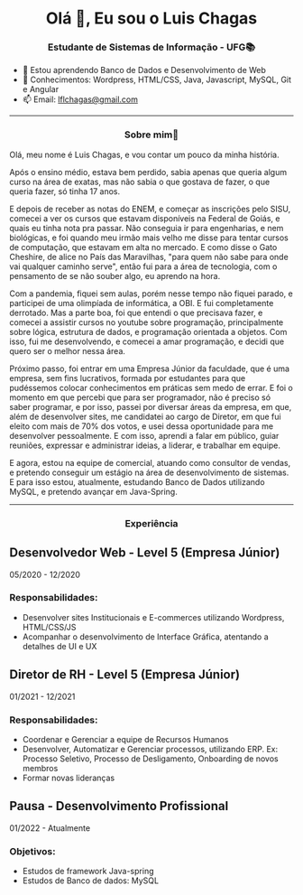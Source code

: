 <h1 align="center">Olá 👋, Eu sou o Luis Chagas</h1>

<h3 align="center">Estudante de Sistemas de Informação - UFG📚</h3>

- 🌱 Estou aprendendo Banco de Dados e Desenvolvimento de Web
- 💬 Conhecimentos: Wordpress, HTML/CSS, Java, Javascript, MySQL, Git e Angular
- 📫 Email: lflchagas@gmail.com

---

<h3 align="center">Sobre mim📝</h3>

Olá, meu nome é Luis Chagas, e vou contar um pouco da minha história.

Após o ensino médio, estava bem perdido, sabia apenas que queria algum curso na área de exatas, mas não sabia o que gostava de fazer, o que queria fazer, só tinha 17 anos.

E depois de receber as notas do ENEM, e começar as inscrições pelo SISU, comecei a ver os cursos que estavam disponíveis na Federal de Goiás, e quais eu tinha nota pra passar. Não conseguia ir para engenharias, e nem biológicas, e foi quando meu irmão mais velho me disse para tentar cursos de computação, que estavam em alta no mercado. E como disse o Gato Cheshire, de alice no País das Maravilhas, "para quem não sabe para onde vai qualquer caminho serve", então fui para a área de tecnologia, com o pensamento de se não souber algo, eu aprendo na hora.

Com a pandemia, fiquei sem aulas, porém nesse tempo não fiquei parado, e participei de uma olimpíada de informática, a OBI. E fui completamente derrotado. Mas a parte boa, foi que entendi o que precisava fazer, e comecei a assistir cursos no youtube sobre programação, principalmente sobre lógica, estrutura de dados, e programação orientada a objetos. Com isso, fui me desenvolvendo, e comecei a amar programação, e decidi que quero ser o melhor nessa área.

Próximo passo, foi entrar em uma Empresa Júnior da faculdade, que é uma empresa, sem fins lucrativos, formada por estudantes para que pudéssemos colocar conhecimentos em práticas sem medo de errar. E foi o momento em que percebi que para ser programador, não é preciso só saber programar, e por isso, passei por diversar áreas da empresa, em que, além de desenvolver sites, me candidatei ao cargo de Diretor, em que fui eleito com mais de 70% dos votos, e usei dessa oportunidade para me desenvolver pessoalmente. E com isso, aprendi a falar em público, guiar reuniões, expressar e administrar ideias, a liderar, e trabalhar em equipe.

E agora, estou na equipe de comercial, atuando como consultor de vendas, e pretendo conseguir um estágio na área de desenvolvimento de sistemas. E para isso estou, atualmente, estudando Banco de Dados utilizando MySQL, e pretendo avançar em Java-Spring.

---

<h3 align="center">Experiência</h3>

## Desenvolvedor Web - Level 5 (Empresa Júnior)
05/2020 - 12/2020
### Responsabilidades:
- Desenvolver sites Institucionais e E-commerces utilizando Wordpress, HTML/CSS/JS
- Acompanhar o desenvolvimento de Interface Gráfica, atentando a detalhes de UI e UX

## Diretor de RH - Level 5 (Empresa Júnior)
01/2021 - 12/2021
### Responsabilidades:
- Coordenar e Gerenciar a equipe de Recursos Humanos
- Desenvolver, Automatizar e Gerenciar processos, utilizando ERP. Ex: Processo Seletivo, Processo de Desligamento, Onboarding de novos membros
- Formar novas lideranças

## Pausa - Desenvolvimento Profissional
01/2022 - Atualmente
### Objetivos:
- Estudos de framework Java-spring
- Estudos de Banco de dados: MySQL

<!--

- 🔭 Propector na <a href="https://level5jr.com.br/" target="_blank">Level 5</a>

**LuisFernandoChagas/LuisFernandoChagas** is a ✨ _special_ ✨ repository because its `README.md` (this file) appears on your GitHub profile.

Here are some ideas to get you started:

- 🔭 I’m currently working on ...
- 🌱 I’m currently learning ...
- 👯 I’m looking to collaborate on ...
- 🤔 I’m looking for help with ...
- 💬 Ask me about ...
- 📫 How to reach me: ...
- 😄 Pronouns: ...
- ⚡ Fun fact: ...
-->
